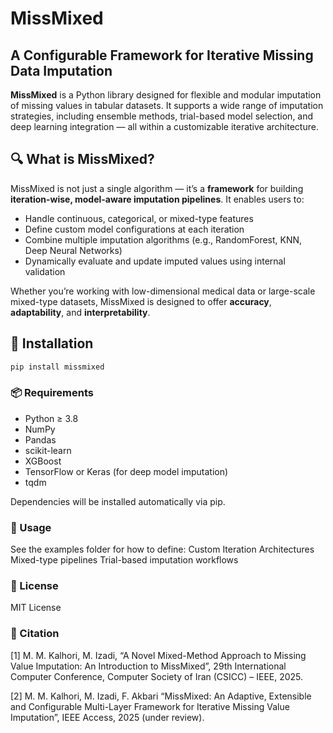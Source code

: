 # MissMixed

## A Configurable Framework for Iterative Missing Data Imputation

**MissMixed** is a Python library designed for flexible and modular imputation of missing values in tabular datasets. It supports a wide range of imputation strategies, including ensemble methods, trial-based model selection, and deep learning integration — all within a customizable iterative architecture.

## 🔍 What is MissMixed?

MissMixed is not just a single algorithm — it’s a **framework** for building **iteration-wise, model-aware imputation pipelines**. It enables users to:

- Handle continuous, categorical, or mixed-type features
- Define custom model configurations at each iteration
- Combine multiple imputation algorithms (e.g., RandomForest, KNN, Deep Neural Networks)
- Dynamically evaluate and update imputed values using internal validation

Whether you’re working with low-dimensional medical data or large-scale mixed-type datasets, MissMixed is designed to offer **accuracy**, **adaptability**, and **interpretability**.

## 🚀 Installation

```bash
pip install missmixed
```

### 📦 Requirements

- Python ≥ 3.8
- NumPy
- Pandas
- scikit-learn
- XGBoost
- TensorFlow or Keras (for deep model imputation)
- tqdm

Dependencies will be installed automatically via pip.

### 📖 Usage

See the examples folder for how to define:
Custom Iteration Architectures
Mixed-type pipelines
Trial-based imputation workflows

### 📄 License

MIT License


### 📣 Citation

[1] M. M. Kalhori, M. Izadi, “A Novel Mixed-Method Approach to Missing Value Imputation: An Introduction to MissMixed”, 29th International Computer Conference, Computer Society of Iran (CSICC) – IEEE, 2025.

[2] M. M. Kalhori, M. Izadi, F. Akbari “MissMixed: An Adaptive, Extensible and Configurable Multi-Layer Framework for Iterative Missing Value Imputation”, IEEE Access, 2025 (under review).


